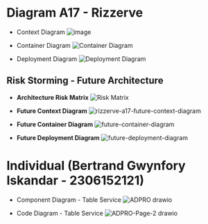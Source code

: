 # Diagram A17 - Rizzerve
- Context Diagram
![image](https://github.com/user-attachments/assets/ffed3051-0812-4910-a090-19e41b8d4acb)

- Container Diagram
![Container Diagram](https://github.com/user-attachments/assets/43eea529-a781-4aa7-bc13-d88d1942598a)

- Deployment Diagram
![Deployment Diagram](https://github.com/user-attachments/assets/08b16e3f-c5ba-4752-aedc-7bc5eb85909e)

## Risk Storming - Future Architecture
- **Architecture Risk Matrix**
![Risk Matrix](images/risk-matrix.jpg)

- **Future Context Diagram**
![rizzerve-a17-future-context-diagram](https://github.com/user-attachments/assets/5773394f-42ed-4b89-a84d-f74f403ee8e7)

- **Future Container Diagram**
![future-container-diagram](https://github.com/user-attachments/assets/27d2c8f4-e29a-4abf-ab9f-c43fd8eae4f3)

- **Future Deployment Diagram**
![future-deployment-diagram](https://github.com/user-attachments/assets/47d7de77-6b4e-4cb3-8d76-15d35ea57556)

# Individual (Bertrand Gwynfory Iskandar - 2306152121)
- Component Diagram - Table Service
![ADPRO drawio](https://github.com/user-attachments/assets/8fa5a27f-3290-4a89-89ed-e9f51bd49049)

- Code Diagram - Table Service
![ADPRO-Page-2 drawio](https://github.com/user-attachments/assets/2a5ac5c4-0a17-4ea1-a3dd-7463ad3d3162)
